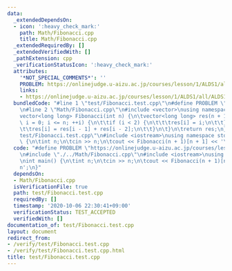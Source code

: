 ```yaml
---
data:
  _extendedDependsOn:
  - icon: ':heavy_check_mark:'
    path: Math/Fibonacci.cpp
    title: Math/Fibonacci.cpp
  _extendedRequiredBy: []
  _extendedVerifiedWith: []
  _pathExtension: cpp
  _verificationStatusIcon: ':heavy_check_mark:'
  attributes:
    '*NOT_SPECIAL_COMMENTS*': ''
    PROBLEM: https://onlinejudge.u-aizu.ac.jp/courses/lesson/1/ALDS1/all/ALDS1_10_A
    links:
    - https://onlinejudge.u-aizu.ac.jp/courses/lesson/1/ALDS1/all/ALDS1_10_A
  bundledCode: "#line 1 \"test/Fibonacci.test.cpp\"\n#define PROBLEM \"https://onlinejudge.u-aizu.ac.jp/courses/lesson/1/ALDS1/all/ALDS1_10_A\"\
    \n#line 2 \"Math/Fibonacci.cpp\"\n#include <vector>\nusing namespace std;\n\n\
    vector<long long> Fibonacci(int n) {\n\tvector<long long> res(n + 1);\n\tfor (int\
    \ i = 0; i <= n; ++i) {\n\t\tif (i < 2) {\n\t\t\tres[i] = i;\n\t\t} else {\n\t\
    \t\tres[i] = res[i - 1] + res[i - 2];\n\t\t}\n\t}\n\treturn res;\n}\n#line 3 \"\
    test/Fibonacci.test.cpp\"\n#include <iostream>\nusing namespace std;\n\nint main()\
    \ {\n\tint n;\n\tcin >> n;\n\tcout << Fibonacci(n + 1)[n + 1] << '\\n';\n}\n"
  code: "#define PROBLEM \"https://onlinejudge.u-aizu.ac.jp/courses/lesson/1/ALDS1/all/ALDS1_10_A\"\
    \n#include \"./../Math/Fibonacci.cpp\"\n#include <iostream>\nusing namespace std;\n\
    \nint main() {\n\tint n;\n\tcin >> n;\n\tcout << Fibonacci(n + 1)[n + 1] << '\\\
    n';\n}"
  dependsOn:
  - Math/Fibonacci.cpp
  isVerificationFile: true
  path: test/Fibonacci.test.cpp
  requiredBy: []
  timestamp: '2020-10-06 22:30:41+09:00'
  verificationStatus: TEST_ACCEPTED
  verifiedWith: []
documentation_of: test/Fibonacci.test.cpp
layout: document
redirect_from:
- /verify/test/Fibonacci.test.cpp
- /verify/test/Fibonacci.test.cpp.html
title: test/Fibonacci.test.cpp
---
```

